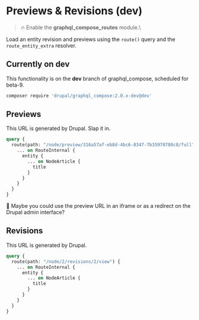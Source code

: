 # Previews & Revisions (dev)

> :fire: Enable the **graphql_compose_routes** module.\

Load an entity revision and previews using the `route()` query and the `route_entity_extra` resolver.

## Currently on dev

This functionality is on the **dev** branch of graphql_compose, scheduled for beta-9.

```bash
composer require 'drupal/graphql_compose:2.0.x-dev@dev'
```

## Previews

This URL is generated by Drupal. Slap it in.

```graphql
query {
  route(path: "/node/preview/316a57af-eb8d-4bc6-8347-7b35970780c8/full") {
    ... on RouteInternal {
      entity {
        ... on NodeArticle {
          title
        }
      }
    }
  }
}
```

:thinking: Maybe you could use the preview URL in an iframe or as a redirect on the Drupal admin interface?

## Revisions

This URL is generated by Drupal.

```graphql
query {
  route(path: "/node/2/revisions/2/view") {
    ... on RouteInternal {
      entity {
        ... on NodeArticle {
          title
        }
      }
    }
  }
}
```
